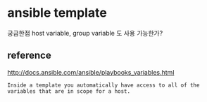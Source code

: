 # ansible template
궁금한점 host variable, group variable 도 사용 가능한가?

## reference
http://docs.ansible.com/ansible/playbooks_variables.html
```
Inside a template you automatically have access to all of the variables that are in scope for a host.
```